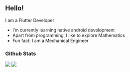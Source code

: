 ## Hello!

I am a Flutter Developer

- I’m currently learning native android development
- Apart from programming, I like to explore Mathematics
- Fun fact: I am a Mechanical Engineer 


### Github Stats

<img src="http://github-readme-streak-stats.herokuapp.com?user=ReachPooja&theme=dark&ring=ff5600&fire=ff5600&currStreakLabel=ffffff&background=1a1b26">
<!-- <img src="https://github-readme-stats.vercel.app/api?username=ReachPooja&&show_icons=true&theme=tokyonight&line_height=35&count_private=true"> -->
<img src="https://github-readme-stats.vercel.app/api/top-langs/?username=ReachPooja&hide=css,html&theme=tokyonight&layout=donut">

